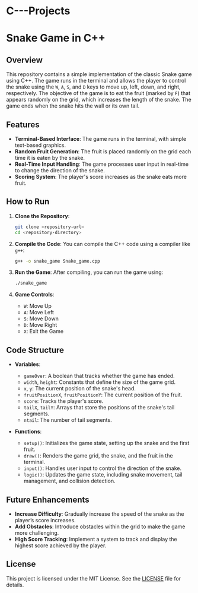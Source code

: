 # C---Projects

# Snake Game in C++

## Overview

This repository contains a simple implementation of the classic Snake game using C++. The game runs in the terminal and allows the player to control the snake using the `W`, `A`, `S`, and `D` keys to move up, left, down, and right, respectively. The objective of the game is to eat the fruit (marked by `F`) that appears randomly on the grid, which increases the length of the snake. The game ends when the snake hits the wall or its own tail.

## Features

- **Terminal-Based Interface**: The game runs in the terminal, with simple text-based graphics.
- **Random Fruit Generation**: The fruit is placed randomly on the grid each time it is eaten by the snake.
- **Real-Time Input Handling**: The game processes user input in real-time to change the direction of the snake.
- **Scoring System**: The player's score increases as the snake eats more fruit.

## How to Run

1. **Clone the Repository**:
    ```bash
    git clone <repository-url>
    cd <repository-directory>
    ```

2. **Compile the Code**:
    You can compile the C++ code using a compiler like `g++`:
    ```bash
    g++ -o snake_game Snake_game.cpp
    ```

3. **Run the Game**:
    After compiling, you can run the game using:
    ```bash
    ./snake_game
    ```

4. **Game Controls**:
    - `W`: Move Up
    - `A`: Move Left
    - `S`: Move Down
    - `D`: Move Right
    - `X`: Exit the Game

## Code Structure

- **Variables**:
    - `gameOver`: A boolean that tracks whether the game has ended.
    - `width`, `height`: Constants that define the size of the game grid.
    - `x`, `y`: The current position of the snake's head.
    - `fruitPositionX`, `fruitPositionY`: The current position of the fruit.
    - `score`: Tracks the player's score.
    - `tailX`, `tailY`: Arrays that store the positions of the snake's tail segments.
    - `ntail`: The number of tail segments.

- **Functions**:
    - `setup()`: Initializes the game state, setting up the snake and the first fruit.
    - `draw()`: Renders the game grid, the snake, and the fruit in the terminal.
    - `input()`: Handles user input to control the direction of the snake.
    - `logic()`: Updates the game state, including snake movement, tail management, and collision detection.

## Future Enhancements

- **Increase Difficulty**: Gradually increase the speed of the snake as the player’s score increases.
- **Add Obstacles**: Introduce obstacles within the grid to make the game more challenging.
- **High Score Tracking**: Implement a system to track and display the highest score achieved by the player.

## License

This project is licensed under the MIT License. See the [LICENSE](LICENSE) file for details.
